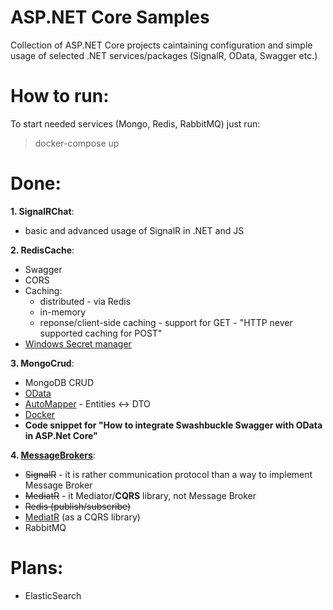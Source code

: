 # ASP.NET Core Samples

Collection of ASP.NET Core projects caintaining configuration and simple usage of selected .NET services/packages (SignalR, OData, Swagger etc.)

# How to run:

To start needed services (Mongo, Redis, RabbitMQ) just run:

> docker-compose up

# Done:

**1. SignalRChat**:

- basic and advanced usage of SignalR in .NET and JS

**2. RedisCache**:

- Swagger
- CORS
- Caching:
  - distributed - via Redis
  - in-memory
  - reponse/client-side caching - support for GET - "HTTP never supported caching for POST"
- [Windows Secret manager](https://docs.microsoft.com/en-us/aspnet/core/security/app-secrets?view=aspnetcore-2.1&tabs=windows&fbclid=IwAR2nrYRvRMCrU1VyFIECFoyyCaP2OO0e4KRFzMF27S64exgs-xz5xXDerGQ)

**3. MongoCrud**:

- MongoDB CRUD
- [OData](https://www.youtube.com/watch?v=ZCDWUBOJ5FU&list=PL17WHdN9gS1uXtfhSPjGwIxAGGUJqFPWx&index=46&t=0s)
- [AutoMapper](https://automapper.readthedocs.io/en/latest/Getting-started.html) - Entities <-> DTO
- [Docker](http://tattoocoder.com/using-asp-net-core-with-mongodb-in-containers-for-local-dev-cosmosdb-for-production/)
- **Code snippet for "How to integrate Swashbuckle Swagger with OData in ASP.Net Core"**

**4. [MessageBrokers](http://radar.oreilly.com/2015/02/variations-in-event-driven-architecture.html)**:

- <strike>SignalR</strike> - it is rather communication protocol than a way to implement Message Broker
- <strike>MediatR</strike> - it Mediator/**CQRS** library, not Message Broker
- <strike>Redis (publish/subscribe)</strike>
- [MediatR](https://ardalis.com/using-mediatr-in-aspnet-core-apps) (as a CQRS library)
- RabbitMQ

# Plans:

- ElasticSearch
